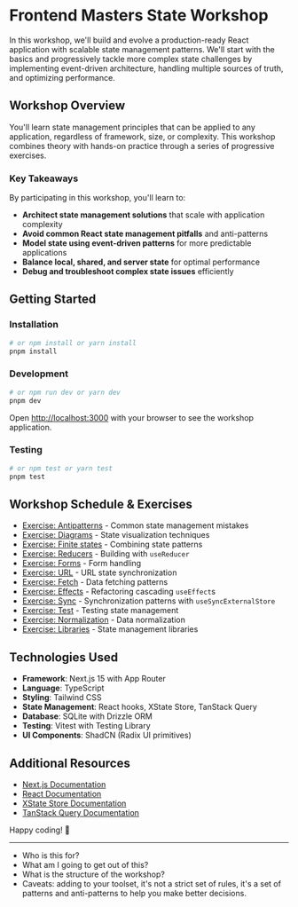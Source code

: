 # Frontend Masters State Workshop

In this workshop, we'll build and evolve a production-ready React application with scalable state management patterns. We'll start with the basics and progressively tackle more complex state challenges by implementing event-driven architecture, handling multiple sources of truth, and optimizing performance.

## Workshop Overview

You'll learn state management principles that can be applied to any application, regardless of framework, size, or complexity. This workshop combines theory with hands-on practice through a series of progressive exercises.

### Key Takeaways

By participating in this workshop, you'll learn to:

- **Architect state management solutions** that scale with application complexity
- **Avoid common React state management pitfalls** and anti-patterns
- **Model state using event-driven patterns** for more predictable applications
- **Balance local, shared, and server state** for optimal performance
- **Debug and troubleshoot complex state issues** efficiently

## Getting Started

### Installation

```bash
# or npm install or yarn install
pnpm install
```

### Development

```bash
# or npm run dev or yarn dev
pnpm dev
```

Open [http://localhost:3000](http://localhost:3000) with your browser to see the workshop application.

### Testing

```bash
# or npm test or yarn test
pnpm test
```

## Workshop Schedule & Exercises

- [Exercise: Antipatterns](http://localhost:3000/exercise-antipatterns) - Common state management mistakes
- [Exercise: Diagrams](http://localhost:3000/exercise-diagrams) - State visualization techniques
- [Exercise: Finite states](http://localhost:3000/exercise-finite) - Combining state patterns
- [Exercise: Reducers](http://localhost:3000/exercise-reducer) - Building with `useReducer`
- [Exercise: Forms](http://localhost:3000/exercise-form) - Form handling
- [Exercise: URL](http://localhost:3000/exercise-url) - URL state synchronization
- [Exercise: Fetch](http://localhost:3000/exercise-fetch) - Data fetching patterns
- [Exercise: Effects](http://localhost:3000/exercise-effects) - Refactoring cascading `useEffect`s
- [Exercise: Sync](http://localhost:3000/exercise-sync) - Synchronization patterns with `useSyncExternalStore`
- [Exercise: Test](http://localhost:3000/exercise-test) - Testing state management
- [Exercise: Normalization](http://localhost:3000/exercise-normalization) - Data normalization
- [Exercise: Libraries](http://localhost:3000/exercise-libraries) - State management libraries

## Technologies Used

- **Framework**: Next.js 15 with App Router
- **Language**: TypeScript
- **Styling**: Tailwind CSS
- **State Management**: React hooks, XState Store, TanStack Query
- **Database**: SQLite with Drizzle ORM
- **Testing**: Vitest with Testing Library
- **UI Components**: ShadCN (Radix UI primitives)

## Additional Resources

- [Next.js Documentation](https://nextjs.org/docs)
- [React Documentation](https://react.dev)
- [XState Store Documentation](https://stately.ai/docs/xstate-store)
- [TanStack Query Documentation](https://tanstack.com/query)

Happy coding! 🚀

---

- Who is this for?
- What am I going to get out of this?
- What is the structure of the workshop?
- Caveats: adding to your toolset, it's not a strict set of rules, it's a set of patterns and anti-patterns to help you make better decisions.
